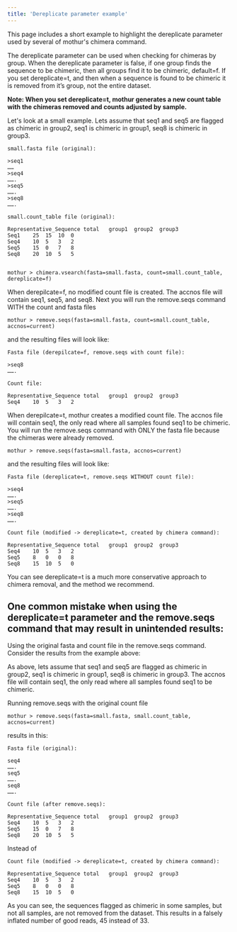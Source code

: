 ```yaml
---
title: 'Dereplicate parameter example'
---
```


This page includes a short example to highlight the dereplicate parameter used by several of mothur's chimera command. 

The dereplicate parameter can be used when checking for chimeras by group. When the dereplicate parameter is false, if one group finds the sequence to be chimeric, then all groups find it to be chimeric, default=f. If you set dereplicate=t, and then when a sequence is found to be chimeric it is removed from it’s group, not the entire dataset.

**Note: When you set dereplicate=t, mothur generates a new count table with the chimeras removed and counts adjusted by sample.**

Let's look at a small example. Lets assume that seq1 and seq5 are flagged as chimeric in group2, seq1 is chimeric in group1, seq8 is chimeric in group3.

    small.fasta file (original):
    
    >seq1
    ……
    >seq4
    …….
    >seq5
    …….
    >seq8
    …….
    
    small.count_table file (original):
    
    Representative_Sequence	total	group1	group2	group3
    Seq1	25	15	10	0
    Seq4	10	5	3	2
    Seq5	15	0	7	8
    Seq8	20	10	5	5


    mothur > chimera.vsearch(fasta=small.fasta, count=small.count_table, dereplicate=f)

When derepilcate=f, no modified count file is created. The accnos file will contain seq1, seq5, and seq8. Next you will run the remove.seqs command WITH the count and fasta files

    mothur > remove.seqs(fasta=small.fasta, count=small.count_table, accnos=current)

and the resulting files will look like:

    Fasta file (derepilcate=f, remove.seqs with count file):

    >seq8
    …….

    Count file:

    Representative_Sequence	total	group1	group2	group3
    Seq4	10	5	3	2

When derepilcate=t, mothur creates a modified count file. The accnos file will contain seq1, the only read where all samples found seq1 to be chimeric. You will run the remove.seqs command with ONLY the fasta file because the chimeras were already removed.

    mothur > remove.seqs(fasta=small.fasta, accnos=current)

and the resulting files will look like:

    Fasta file (dereplicate=t, remove.seqs WITHOUT count file):

    >seq4
    …….
    >seq5
    …….
    >seq8
    …….

    Count file (modified -> dereplicate=t, created by chimera command):

    Representative_Sequence	total	group1	group2	group3
    Seq4	10	5	3	2
    Seq5	8	0	0	8
    Seq8	15	10	5	0

You can see dereplicate=t is a much more conservative approach to chimera removal, and the method we recommend.

## One common mistake when using the dereplicate=t parameter and the remove.seqs command that may result in unintended results:

Using the original fasta and count file in the remove.seqs command. Consider the results from the example above:

As above, lets assume that seq1 and seq5 are flagged as chimeric in group2, seq1 is chimeric in group1, seq8 is chimeric in group3. The accnos file will contain seq1, the only read where all samples found seq1 to be chimeric. 

Running remove.seqs with the original count file

    mothur > remove.seqs(fasta=small.fasta, small.count_table, accnos=current)

results in this:

    Fasta file (original):

    seq4
    …….
    seq5
    …….
    seq8
    …….

    Count file (after remove.seqs):

    Representative_Sequence	total	group1	group2	group3
    Seq4	10	5	3	2
    Seq5	15	0	7	8
    Seq8	20	10	5	5

Instead of 

    Count file (modified -> dereplicate=t, created by chimera command):

    Representative_Sequence	total	group1	group2	group3
    Seq4	10	5	3	2
    Seq5	8	0	0	8
    Seq8	15	10	5	0

As you can see, the sequences flagged as chimeric in some samples, but not all samples, are not removed from the dataset. This results in a falsely inflated number of good reads, 45 instead of 33.



